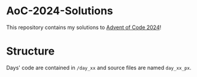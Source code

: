# AoC-2024-Solutions
This repository contains my solutions to [Advent of Code 2024](https://adventofcode.com/2024)!

# Structure
Days' code are contained in `/day_xx` and source files are named `day_xx_px`.
